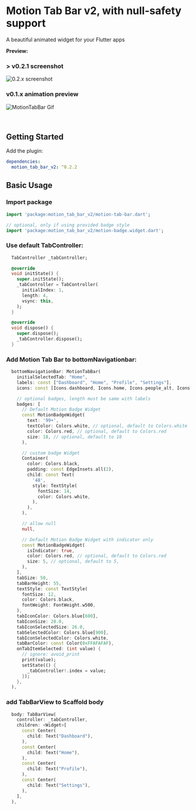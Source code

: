 # Motion Tab Bar v2, with null-safety support

A beautiful animated widget for your Flutter apps

**Preview:**

### > v0.2.1 screenshot

![0.2.x screenshot](https://github.com/kimmanwky/Motion-Tab-Bar/blob/master/screenshot2.png?raw=true)

### v0.1.x animation preview

![MotionTabBar Gif](https://github.com/kimmanwky/Motion-Tab-Bar/blob/master/motiontabbar.gif?raw=true)

<br>

## Getting Started

Add the plugin:

```yaml
dependencies:
  motion_tab_bar_v2: ^0.2.2
```

## Basic Usage

### Import package

```dart
import 'package:motion_tab_bar_v2/motion-tab-bar.dart';

// optional, only if using provided badge style
import 'package:motion_tab_bar_v2/motion-badge.widget.dart';
```

### Use default TabController:

```dart
  TabController _tabController;

  @override
  void initState() {
    super.initState();
    _tabController = TabController(
      initialIndex: 1,
      length: 4,
      vsync: this,
    );
  }

  @override
  void dispose() {
    super.dispose();
    _tabController.dispose();
  }
```

### Add Motion Tab Bar to bottomNavigationbar:

```dart
  bottomNavigationBar: MotionTabBar(
    initialSelectedTab: "Home",
    labels: const ["Dashboard", "Home", "Profile", "Settings"],
    icons: const [Icons.dashboard, Icons.home, Icons.people_alt, Icons.settings],

    // optional badges, length must be same with labels
    badges: [
      // Default Motion Badge Widget
      const MotionBadgeWidget(
        text: '99+',
        textColor: Colors.white, // optional, default to Colors.white
        color: Colors.red, // optional, default to Colors.red
        size: 18, // optional, default to 18
      ),

      // custom badge Widget
      Container(
        color: Colors.black,
        padding: const EdgeInsets.all(2),
        child: const Text(
          '48',
          style: TextStyle(
            fontSize: 14,
            color: Colors.white,
          ),
        ),
      ),

      // allow null
      null,

      // Default Motion Badge Widget with indicator only
      const MotionBadgeWidget(
        isIndicator: true,
        color: Colors.red, // optional, default to Colors.red
        size: 5, // optional, default to 5,
      ),
    ],
    tabSize: 50,
    tabBarHeight: 55,
    textStyle: const TextStyle(
      fontSize: 12,
      color: Colors.black,
      fontWeight: FontWeight.w500,
    ),
    tabIconColor: Colors.blue[600],
    tabIconSize: 28.0,
    tabIconSelectedSize: 26.0,
    tabSelectedColor: Colors.blue[900],
    tabIconSelectedColor: Colors.white,
    tabBarColor: const Color(0xFFAFAFAF),
    onTabItemSelected: (int value) {
      // ignore: avoid_print
      print(value);
      setState(() {
        _tabController!.index = value;
      });
    },
  ),
```

### add TabBarView to Scaffold body

```dart
  body: TabBarView(
    controller: _tabController,
    children: <Widget>[
      const Center(
        child: Text("Dashboard"),
      ),
      const Center(
        child: Text("Home"),
      ),
      const Center(
        child: Text("Profile"),
      ),
      const Center(
        child: Text("Settings"),
      ),
    ],
  ),
```
